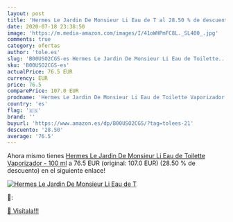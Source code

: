 ```yaml
---
layout: post
title: 'Hermes Le Jardin De Monsieur Li Eau de T al 28.50 % de descuento'
date: 2020-07-18 23:38:50
image: 'https://m.media-amazon.com/images/I/41oWHPmFC8L._SL400_.jpg'
comments: true
category: ofertas
author: 'tole.es'
slug: 'B00USO2CGS-es Hermes Le Jardin De Monsieur Li Eau de Toilette...'
sku: 'B00USO2CGS-es'
actualPrice: 76.5 EUR
currency: EUR
price: 76.5
comparePrice: 107.0 EUR
prodname: 'Hermes Le Jardin De Monsieur Li Eau de Toilette Vaporizador - 100 ml'
country: 'es'
flag: '🇪🇸'
brand: ''
buyurl: 'https://www.amazon.es/dp/B00USO2CGS/?tag=tolees-21'
descuento: '28.50'
average: '76.5'
---
```


Ahora mismo tienes [Hermes Le Jardin De Monsieur Li Eau de Toilette Vaporizador - 100 ml](https://www.amazon.es/dp/B00USO2CGS/?tag=tolees-21) a 76.5 EUR (original: 107.0 EUR) (28.50 %  de descuento) en el siguiente enlace!

[![Hermes Le Jardin De Monsieur Li Eau de T](https://m.media-amazon.com/images/I/41oWHPmFC8L._SL400_.jpg)](https://www.amazon.es/dp/B00USO2CGS/?tag=tolees-21)

🔎:


[🛒 Visítala!!!](https://www.amazon.es/dp/B00USO2CGS/?tag=tolees-21)
